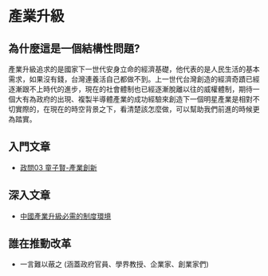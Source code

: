 # 產業升級

## 為什麼這是一個結構性問題?

產業升級追求的是國家下一世代安身立命的經濟基礎，他代表的是人民生活的基本需求，如果沒有錢，台灣連養活自己都做不到。上一世代台灣創造的經濟奇蹟已經逐漸跟不上時代的進步，現在的社會體制也已經逐漸脫離以往的威權體制，期待一個大有為政府的出現、複製半導體產業的成功經驗來創造下一個明星產業是相對不切實際的，在現在的時空背景之下，看清楚該怎麼做，可以幫助我們前進的時候更為踏實。

## 入門文章

 - [政問03 童子賢-產業創新](https://www.youtube.com/watch?v=GPWb8nseCCg)

## 深入文章

 - [中國產業升級必需的制度環境](http://big5.ftchinese.com/story/001059139?full=y)

## 誰在推動改革

- 一言難以蔽之 (涵蓋政府官員、學界教授、企業家、創業家們)
